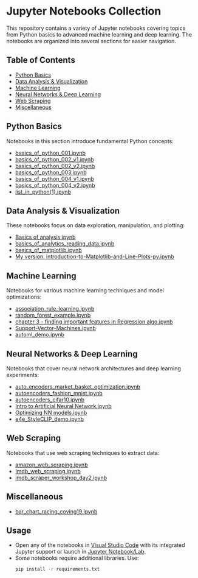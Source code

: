 # Jupyter Notebooks Collection

This repository contains a variety of Jupyter notebooks covering topics from Python basics to advanced machine learning and deep learning. The notebooks are organized into several sections for easier navigation.

## Table of Contents

- [Python Basics](#python-basics)
- [Data Analysis & Visualization](#data-analysis--visualization)
- [Machine Learning](#machine-learning)
- [Neural Networks & Deep Learning](#neural-networks--deep-learning)
- [Web Scraping](#web-scraping)
- [Miscellaneous](#miscellaneous)

## Python Basics

Notebooks in this section introduce fundamental Python concepts:

- [basics_of_python_001.ipynb](basics_of_python_001.ipynb)
- [basics_of_python_002_v1.ipynb](basics_of_python_002_v1.ipynb)
- [basics_of_python_002_v2.ipynb](basics_of_python_002_v2.ipynb)
- [basics_of_python_003.ipynb](basics_of_python_003.ipynb)
- [basics_of_python_004_v1.ipynb](basics_of_python_004_v1.ipynb)
- [basics_of_python_004_v2.ipynb](basics_of_python_004_v2.ipynb)
- [list_in_python(1).ipynb](list_in_python(1).ipynb)

## Data Analysis & Visualization

These notebooks focus on data exploration, manipulation, and plotting:

- [Basics of analysis.ipynb](Basics%20of%20analysis.ipynb)
- [basics_of_analytics_reading_data.ipynb](basics_of_analytics_reading_data.ipynb)
- [basics_of_matplotlib.ipynb](basics_of_matplotlib.ipynb)
- [My version. introduction-to-Matplotlib-and-Line-Plots-py.ipynb](My%20version.%20introduction-to-Matplotlib-and-Line-Plots-py.ipynb)

## Machine Learning

Notebooks for various machine learning techniques and model optimizations:

- [association_rule_learning.ipynb](association_rule_learning.ipynb)
- [random_forest_example.ipynb](random_forest_example.ipynb)
- [chapter 3 - finding important features in Regression algo.ipynb](chapter%203%20-%20finding%20important%20features%20in%20Regression%20algo.ipynb)
- [Support-Vector-Machines.ipynb](Support-Vector-Machines.ipynb)
- [automl_demo.ipynb](automl_demo.ipynb)

## Neural Networks & Deep Learning

Notebooks that cover neural network architectures and deep learning experiments:

- [auto_encoders_market_basket_optimization.ipynb](auto_encoders_market_basket_optimization.ipynb)
- [autoencoders_fashion_mnist.ipynb](autoencoders_fashion_mnist.ipynb)
- [autoencoders_cifar10.ipynb](autoencoders_cifar10.ipynb)
- [Intro to Artificial Neural Network.ipynb](Intro%20to%20Artificial%20Neural%20Network.ipynb)
- [Optimizing NN models.ipynb](Optimizing%20NN%20models.ipynb)
- [e4e_StyleCLIP_demo.ipynb](e4e_StyleCLIP_demo.ipynb)

## Web Scraping

Notebooks that use web scraping techniques to extract data:

- [amazon_web_scraping.ipynb](amazon_web_scraping.ipynb)
- [Imdb_web_scraping.ipynb](Imdb_web_scraping.ipynb)
- [imdb_scraper_workshop_day2.ipynb](imdb_scraper_workshop_day2.ipynb)

## Miscellaneous

- [bar_chart_racing_coving19.ipynb](bar_chart_racing_coving19.ipynb)

## Usage

- Open any of the notebooks in [Visual Studio Code](https://code.visualstudio.com/) with its integrated Jupyter support or launch in [Jupyter Notebook/Lab](https://jupyter.org/).
- Some notebooks require additional libraries. Use:
  ```sh
  pip install -r requirements.txt